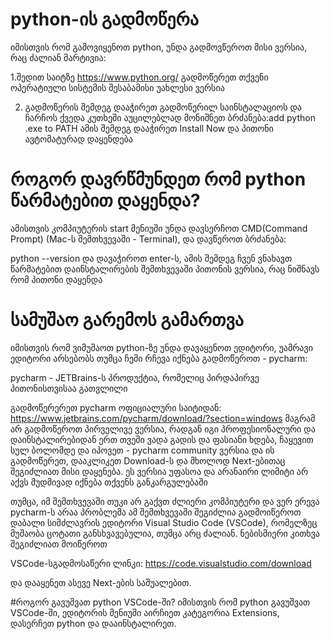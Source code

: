 # python-ის გადმოწერა 
იმისთვის რომ გამოვიყენოთ python, უნდა გადმოვწეროთ მისი ვერსია, რაც ძალიან მარტივია: 


1.შედით საიტზე https://www.python.org/
გადმოწერეთ თქვენი ოპერატიული სისტემის შესაბამისი უახლესი ვერსია 


2. გადმოწერის შემდეგ დააჭირეთ გადმოწერილ საინსტალაციოს და ჩარჩოს ქვედა კუთხეში აუცილებლად მონიშნეთ ბრძანება:add python .exe to PATH ამის შემდეგ დააჭირეთ Install Now და პითონი ავტომატურად დაყენდება

# როგორ დავრწმუნდეთ რომ python წარმატებით დაყენდა?
 
ამისთვის კომპიუტერის start მენიუში უნდა დავსერჩოთ CMD(Command Prompt) (Mac-ს შემთხვევაში - Terminal), და დავწეროთ ბრძანება:

python --version და დავაჭიროთ enter-ს, ამის შემდეგ ჩვენ ვნახავთ წარმატებით დაინსტალირების შემთხვევაში პითონის ვერსია, რაც ნიშნავს რომ 
პითონი დაყენდა

# სამუშაო გარემოს გამართვა

იმისთვის რომ ვიმუშაოთ python-ზე უნდა დავაყენოთ ედიტორი, უამრავი ედიტორი არსებობს თუმცა ჩემი რჩევა იქნება გადმოწეროთ - pycharm:

pycharm - JETBrains-ს პროდუქტია, რომელიც პირდაპირვე პითონისთვისაა გათვლილი

გადმოწერერეთ pycharm  ოფიციალური საიტიდან: https://www.jetbrains.com/pycharm/download/?section=windows  მაგრამ არ გადმოწეროთ პირველივე ვერსია, რადგან იგი პროფესიონალური და დაინსტალირებიდან ერთ თვეში ვადა გადის და ფასიანი ხდება, ჩაყევით სულ ბოლომდე და იპოვეთ - pycharm community ვერსია და ის გადმოწერეთ, დააკლიკეთ Download-ს და მხოლოდ  Next-ებითაც შეგიძლიათ მისი დაყენება. ეს ვერსია უფასოა და არანაირი ლიმიტი არ აქვს მუდმივად იქნება თქვენს განკარგულებაში

თუმცა, იმ შემთხვევაში თუკი არ გაქვთ ძლიერი კომპიუტერი და ვერ ერევა pycharm-ს არაა პრობლემა ამ შემთხვევაში შეგიძლია გადმოიწეროთ დაბალი სიმძლავრის ედიტორი Visual Studio Code (VSCode), რომელზეც მუშაობა ცოტათი განსხვავებულია, თუმცა არც ძალიან. ნებისმიერი კითხვა შეგიძლიათ მოიწეროთ

VSCode-სგადმოსაწერი ლინკი: https://code.visualstudio.com/download

და დააყენეთ ასევე Next-ების საშუალებით.


#როგორ გავუშვათ python VSCode-ში?
იმისთვის რომ python გავუშვათ VSCode-ში, ედიტორის მენიუში აირჩიეთ კატეგორია Extensions, დასერჩეთ python და დააინსტალირეთ.
